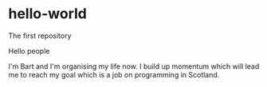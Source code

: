 # hello-world
The first repository

Hello people

I'm Bart and I'm organising my life now.
I build up momentum which will lead me to reach my goal which is a job on programming in Scotland.
